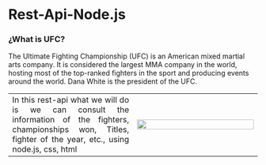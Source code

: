 # Rest-Api-Node.js
### ¿What is UFC?
The Ultimate Fighting Championship (UFC) is an American mixed martial arts company. It is considered the largest MMA company in the world, hosting most of the top-ranked fighters in the sport and producing events around the world. Dana White is the president of the UFC.
<table>
  <td align="Justify" width=50%>
     In this rest-api what we will do is we can consult the information of the fighters, championships won, Titles, fighter of the year, etc., using node.js, css, html
  </td>
  <td width=50&>
    <img src="https://media1.giphy.com/media/TElVR7Kr6J4kRobiBY/giphy.gif?cid=6c09b952b7zi25s5x0n6z36wqx455q8f2dfzk6fu3mf424gv&ep=v1_internal_gif_by_id&rid=giphy.gif&ct=g" width=100% height= 40%>
  </td>
</table>
